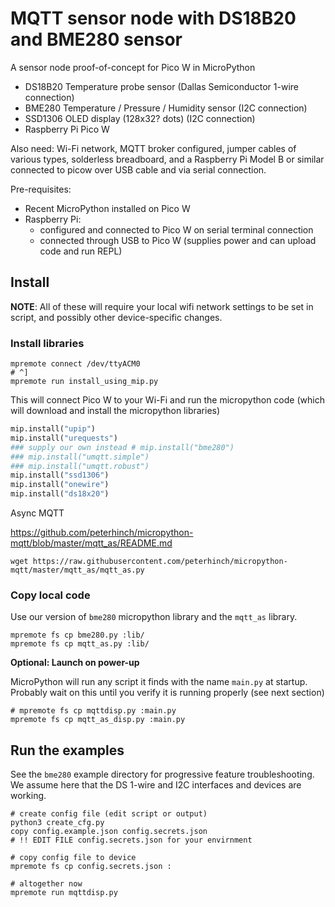 
# MQTT sensor node with DS18B20 and BME280 sensor

A sensor node proof-of-concept for Pico W in MicroPython

 - DS18B20 Temperature probe sensor (Dallas Semiconductor 1-wire connection)
 - BME280 Temperature / Pressure / Humidity sensor (I2C connection)
 - SSD1306 OLED display (128x32? dots) (I2C connection)
 - Raspberry Pi Pico W

 Also need: Wi-Fi network, MQTT broker configured, jumper cables of various types, solderless breadboard, and a Raspberry Pi Model B or similar connected to picow over USB cable and via serial connection.

Pre-requisites:
 - Recent MicroPython installed on Pico W
 - Raspberry Pi:
   - configured and connected to Pico W on serial terminal connection
   - connected through USB to Pico W (supplies power and can upload code and run REPL)


## Install

**NOTE**: All of these will require your local wifi network settings to be set in script, and possibly other device-specific changes.

### Install libraries

```
mpremote connect /dev/ttyACM0
# ^]
mpremote run install_using_mip.py
```

This will connect Pico W to your Wi-Fi and run the micropython code (which will download and install the micropython libraries)

```python
mip.install("upip")
mip.install("urequests")
### supply our own instead # mip.install("bme280")
### mip.install("umqtt.simple")
### mip.install("umqtt.robust")
mip.install("ssd1306")
mip.install("onewire")
mip.install("ds18x20")
```


Async MQTT

https://github.com/peterhinch/micropython-mqtt/blob/master/mqtt_as/README.md

```
wget https://raw.githubusercontent.com/peterhinch/micropython-mqtt/master/mqtt_as/mqtt_as.py
```

### Copy local code

Use our version of `bme280` micropython library and the `mqtt_as` library.

```shell
mpremote fs cp bme280.py :lib/
mpremote fs cp mqtt_as.py :lib/
```

**Optional: Launch on power-up**

MicroPython will run any script it finds with the name `main.py` at startup. Probably wait on this until you verify it is running properly (see next section)

```shell
# mpremote fs cp mqttdisp.py :main.py
mpremote fs cp mqtt_as_disp.py :main.py
```

## Run the examples

See the `bme280` example directory for progressive feature troubleshooting. We assume here that the DS 1-wire and I2C interfaces and devices are working.


```shell
# create config file (edit script or output)
python3 create_cfg.py
copy config.example.json config.secrets.json
# !! EDIT FILE config.secrets.json for your envirnment

# copy config file to device
mpremote fs cp config.secrets.json :

# altogether now
mpremote run mqttdisp.py
```

